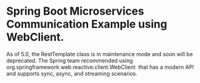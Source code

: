 # Spring Boot Microservices Communication Example using WebClient.

As of 5.0, the RestTemplate class is in maintenance mode and soon will be deprecated. 
The Spring team recommended using org.springframework.web.reactive.client.WebClient 
that has a modern API and supports sync, async, and streaming scenarios.